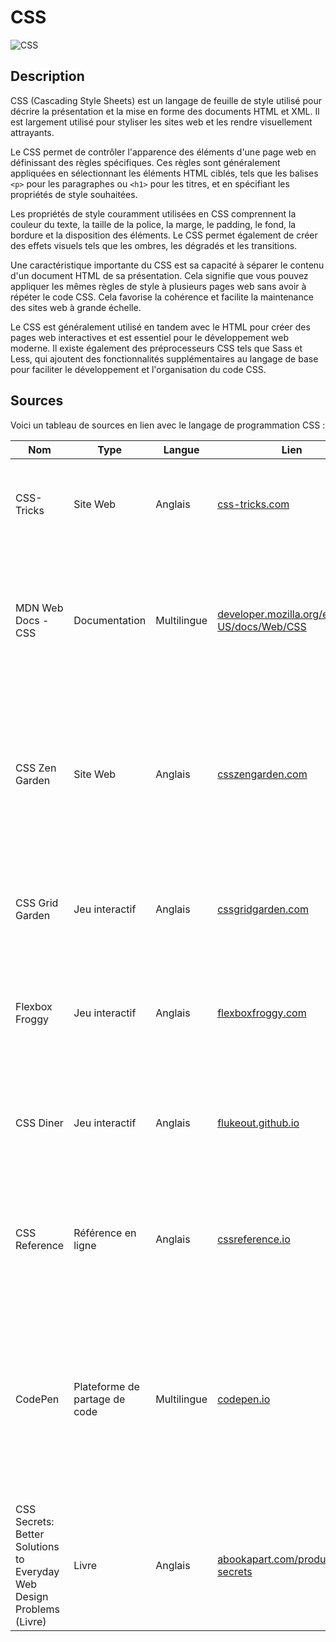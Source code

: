 # CSS

![CSS](https://files.virgool.io/upload/users/475686/posts/tsqjvnknlven/dsqn6umacnbb.png)

## Description

CSS (Cascading Style Sheets) est un langage de feuille de style utilisé pour décrire la présentation et la mise en forme des documents HTML et XML. Il est largement utilisé pour styliser les sites web et les rendre visuellement attrayants.

Le CSS permet de contrôler l'apparence des éléments d'une page web en définissant des règles spécifiques. Ces règles sont généralement appliquées en sélectionnant les éléments HTML ciblés, tels que les balises ```<p>``` pour les paragraphes ou ```<h1>``` pour les titres, et en spécifiant les propriétés de style souhaitées.

Les propriétés de style couramment utilisées en CSS comprennent la couleur du texte, la taille de la police, la marge, le padding, le fond, la bordure et la disposition des éléments. Le CSS permet également de créer des effets visuels tels que les ombres, les dégradés et les transitions.

Une caractéristique importante du CSS est sa capacité à séparer le contenu d'un document HTML de sa présentation. Cela signifie que vous pouvez appliquer les mêmes règles de style à plusieurs pages web sans avoir à répéter le code CSS. Cela favorise la cohérence et facilite la maintenance des sites web à grande échelle.

Le CSS est généralement utilisé en tandem avec le HTML pour créer des pages web interactives et est essentiel pour le développement web moderne. Il existe également des préprocesseurs CSS tels que Sass et Less, qui ajoutent des fonctionnalités supplémentaires au langage de base pour faciliter le développement et l'organisation du code CSS.

## Sources

Voici un tableau de sources en lien avec le langage de programmation CSS :

| Nom | Type | Langue | Lien | Description | Tags | Note |
|-----|------|--------|------|-------------|------|------|
| CSS-Tricks | Site Web | Anglais | [css-tricks.com](https://css-tricks.com/) | Une ressource complète sur le CSS avec des tutoriels, des astuces, des démonstrations et des articles. | Tutoriels, Astuces, Démos | ⭐⭐⭐⭐⭐ |
| MDN Web Docs - CSS | Documentation | Multilingue | [developer.mozilla.org/en-US/docs/Web/CSS](https://developer.mozilla.org/en-US/docs/Web/CSS) | La documentation officielle de Mozilla Developer Network (MDN) sur le CSS, avec des explications détaillées, des exemples et des références. | Documentation, Référence | ⭐⭐⭐⭐ |
| CSS Zen Garden | Site Web | Anglais | [csszengarden.com](http://www.csszengarden.com/) | Un projet collaboratif qui présente de multiples designs de sites web créés uniquement avec du CSS en modifiant la feuille de style d'un même document HTML. | Inspiration, Designs | ⭐⭐⭐ |
| CSS Grid Garden | Jeu interactif | Anglais | [cssgridgarden.com](https://cssgridgarden.com/) | Un jeu interactif qui vous apprend à utiliser CSS Grid Layout en résolvant des puzzles de jardinage. | CSS Grid, Jeu, Tutoriel | ⭐⭐⭐⭐ |
| Flexbox Froggy | Jeu interactif | Anglais | [flexboxfroggy.com](https://flexboxfroggy.com/) | Un jeu interactif pour apprendre à utiliser CSS Flexbox en aidant une grenouille à traverser un étang. | Flexbox, Jeu, Tutoriel | ⭐⭐⭐⭐ |
| CSS Diner | Jeu interactif | Anglais | [flukeout.github.io](https://flukeout.github.io/) | Un jeu interactif pour apprendre les sélecteurs CSS en nourrissant un personnage avec les éléments HTML correspondants. | Sélecteurs, Jeu, Tutoriel | ⭐⭐⭐ |
| CSS Reference | Référence en ligne | Anglais | [cssreference.io](https://cssreference.io/) | Une référence en ligne pratique qui répertorie les propriétés CSS avec des exemples et des explications claires. | Référence, Propriétés CSS | ⭐⭐⭐ |
| CodePen | Plateforme de partage de code | Multilingue | [codepen.io](https://codepen.io/) | Une plateforme populaire pour partager et découvrir du code CSS, HTML et JavaScript. Vous pouvez trouver des exemples de projets CSS intéressants et interagir avec la communauté des développeurs. | Partage de code, Projets, Communauté | ⭐⭐⭐ |
| CSS Secrets: Better Solutions to Everyday Web Design Problems (Livre) | Livre | Anglais | [abookapart.com/products/css-secrets](https://abookapart.com/products/css-secrets) | Un livre de Lea Verou qui propose des astuces et des techniques avancées pour résoudre des problèmes courants en CSS. | Livre, Astuces, Techniques avancées | ⭐⭐⭐